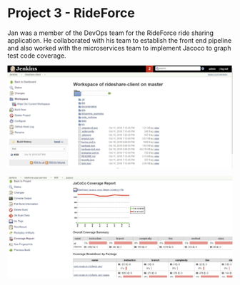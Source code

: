 # Project 3 - RideForce

Jan was a member of the DevOps team for the RideForce ride sharing application. He collaborated with his team to establish the front end pipeline and also worked with the microservices team to implement Jacoco to graph test code coverage.

![front-end Jenkins pipeline](https://github.com/revature-13Aug18-java/code-samples-for-Jan-Balangue/blob/master/p3-jan-balangue/front-end-pipeline.JPG "Front end Jenkins pipeline")

![Jacoco coverage report](https://github.com/revature-13Aug18-java/code-samples-for-Jan-Balangue/blob/master/p3-jan-balangue/jacoco.JPG "Jacoco coverage report")
